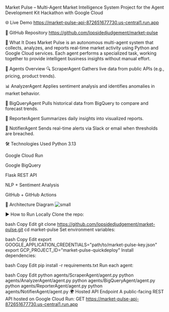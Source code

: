  Market Pulse – Multi-Agent Market Intelligence System
Project for the Agent Development Kit Hackathon with Google Cloud

🌐 Live Demo
https://market-pulse-api-872651677730.us-central1.run.app

📂 GitHub Repository
https://github.com/lopsidedjudgement/market-pulse

🧠 What It Does
Market Pulse is an autonomous multi-agent system that collects, analyzes, and reports real-time market activity using Python and Google Cloud services. Each agent performs a specialized task, working together to provide intelligent business insights without manual effort.

🤖 Agents Overview
🔍 ScraperAgent
Gathers live data from public APIs (e.g., pricing, product trends).

📊 AnalyzerAgent
Applies sentiment analysis and identifies anomalies in market behavior.

🧠 BigQueryAgent
Pulls historical data from BigQuery to compare and forecast trends.

📝 ReporterAgent
Summarizes daily insights into visualized reports.

📣 NotifierAgent
Sends real-time alerts via Slack or email when thresholds are breached.

🛠️ Technologies Used
Python 3.13

Google Cloud Run

Google BigQuery

Flask REST API

NLP + Sentiment Analysis

GitHub + GitHub Actions

🧱 Architecture Diagram
![small](https://github.com/user-attachments/assets/18b5d80d-002a-44d1-ac1f-072ec533dd6e)


▶️ How to Run Locally
Clone the repo:

bash
Copy
Edit
git clone https://github.com/lopsidedjudgement/market-pulse.git
cd market-pulse
Set environment variables:

bash
Copy
Edit
export GOOGLE_APPLICATION_CREDENTIALS="path/to/market-pulse-key.json"
export GCP_PROJECT_ID="market-pulse-quickdeploy"
Install dependencies:

bash
Copy
Edit
pip install -r requirements.txt
Run each agent:

bash
Copy
Edit
python agents/ScraperAgent/agent.py
python agents/AnalyzerAgent/agent.py
python agents/BigQueryAgent/agent.py
python agents/ReporterAgent/agent.py
python agents/NotifierAgent/agent.py
🌍 Hosted API Endpoint
A public-facing REST API hosted on Google Cloud Run:
GET https://market-pulse-api-872651677730.us-central1.run.app
